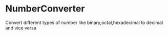 # NumberConverter
Convert different types of number like binary,octal,hexadecimal to decimal and vice versa 

